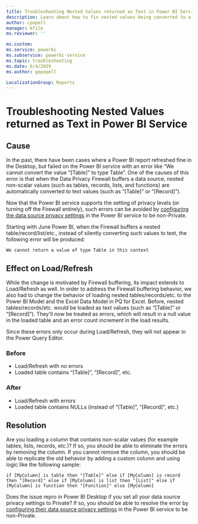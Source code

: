 ```yaml
---
title: Troubleshooting Nested Values returned as Text in Power BI Service
description: Learn about how to fix nested values being converted to a string when using improper data source privacy settings
author: cpopell
manager: kfile
ms.reviewer: ''

ms.custom: 
ms.service: powerbi
ms.subservice: powerbi-service
ms.topic: troubleshooting
ms.date: 6/4/2019
ms.author: gepopell

LocalizationGroup: Reports
---
```

# Troubleshooting Nested Values returned as Text in Power BI Service

## Cause

In the past, there have been cases where a Power BI report refreshed fine in the Desktop, but failed on the Power BI service with an error like “We cannot convert the value "[Table]" to type Table”. One of the causes of this error is that when the Data Privacy Firewall buffers a data source, nested non-scalar values (such as tables, records, lists, and functions) are automatically converted to text values (such as “[Table]” or “[Record]”).

Now that the Power BI service supports the setting of privacy levels (or turning off the Firewall entirely), such errors can be avoided by [configuring the data source privacy settings](https://powerbi.microsoft.com/en-us/blog/privacy-levels-for-cloud-data-sources/) in the Power BI service to be non-Private.

Starting with June Power BI, when the Firewall buffers a nested table/record/list/etc., instead of silently converting such values to text, the following error will be produced: 

`We cannot return a value of type Table in this context`

## Effect on Load/Refresh

While the change is motivated by Firewall buffering, its impact extends to Load/Refresh as well. In order to address the Firewall buffering behavior, we also had to change the behavior of loading nested tables/records/etc. to the Power BI Model and the Excel Data Model in PQ for Excel. Before, nested tables/records/etc. would be loaded as text values (such as “[Table]” or “[Record]”). They'll now be treated as errors, which will result in a null value in the loaded table and an error count increment in the load results.

Since these errors only occur during Load/Refresh, they will not appear in the Power Query Editor.

### Before

- Load/Refresh with no errors
- Loaded table contains “[Table]”, “[Record]”, etc.
 

### After

- Load/Refresh with errors
- Loaded table contains NULLs (instead of “[Table]”, “[Record]”, etc.)
 

## Resolution

Are you loading a column that contains non-scalar values (for example tables, lists, records, etc.)?
If so, you should be able to eliminate the errors by removing the column.
If you cannot remove the column, you should be able to replicate the old behavior by adding a custom column and using logic like the following sample:

`if [MyColumn] is table then "[Table]" else if [MyColumn] is record then "[Record]" else if [MyColumn] is list then "[List]" else if [MyColumn] is function then "[Function]" else [MyColumn]`

Does the issue repro in Power BI Desktop if you set all your data source privacy settings to Private?
If so, you should be able to resolve the error by [configuring their data source privacy settings](https://powerbi.microsoft.com/en-us/blog/privacy-levels-for-cloud-data-sources/) in the Power BI service to be non-Private.
